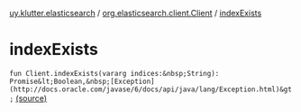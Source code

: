 [uy.klutter.elasticsearch](../index.md) / [org.elasticsearch.client.Client](index.md) / [indexExists](.)


# indexExists

`fun Client.indexExists(vararg indices:&nbsp;String): Promise&lt;Boolean,&nbsp;[Exception](http://docs.oracle.com/javase/6/docs/api/java/lang/Exception.html)&gt;` [(source)](https://github.com/kohesive/klutter/blob/master/elasticsearch-jdk7/src/main/kotlin/uy/klutter/elasticsearch/Client.kt#L134)


